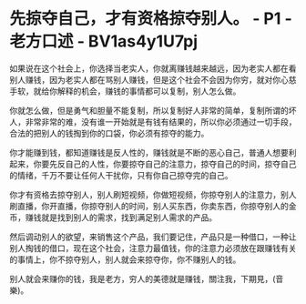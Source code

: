 # 先掠夺自己，才有资格掠夺别人。 - P1 - 老方口述 - BV1as4y1U7pj

如果说在这个社会上，你选择当老实人，你就离赚钱越来越远，因为老实人都在看别人赚钱，因为老实人都在骂别人赚钱，但是这个社会不会因为你穷，就对你心慈手软，就给你解释的机会，赚钱的事情都可以复制，别人怎么做。

你就怎么做，但是勇气和胆量不能复制，所以复制好人非常的简单，复制所谓的坏人，非常非常的难，没有谁一开始就是有钱有结果的，所以你必须通过一切手段，合法的把别人的钱掏到你的口袋，你必须有掠夺的能力。

你才能赚到钱，都知道赚钱是反人性的，赚钱就是不断的恶心自己，普通人想要利起来，你要先反自己的人性，你要掠夺自己的注意力，掠夺自己的时间，掠夺自己的情绪，千万不要让任何人干扰你，只有你自己掠夺完的自己。

你才有资格去掠夺别人，别人刷短视频，你做短视频，你掠夺别人的注意力，别人刷直播，你开直播，你掠夺别人的时间，别人买东西，你卖东西，你掠夺别人的金币，赚钱就是找到别人的需求，找到满足别人需求的产品。

然后调动别人的欲望，来销售这个产品，我们要记住，产品只是一种借口，一种让别人掏钱的借口，现在这个社会，注意力最值钱，你的注意力必须放在跟赚钱有关的事情上，你不掠夺别人，别人就会来掠夺你，你不赚别人的钱。

别人就会来赚你的钱，我是老方，穷人的美德就是赚钱，關注我，下期見，(音樂)。